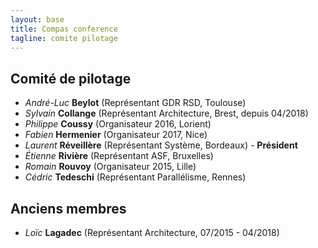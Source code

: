 ```yaml
---
layout: base
title: Compas conference
tagline: comite pilotage
---
```


## Comité de pilotage
* *André-Luc* **Beylot** (Représentant GDR RSD, Toulouse)
* *Sylvain* **Collange** (Représentant Architecture, Brest, depuis 04/2018)
* *Philippe* **Coussy** (Organisateur 2016, Lorient)
* *Fabien* **Hermenier** (Organisateur 2017, Nice)
* *Laurent* **Réveillère** (Représentant Système, Bordeaux) - **Président**
* *Étienne* **Rivière** (Représentant ASF, Bruxelles)
* *Romain* **Rouvoy** (Organisateur 2015, Lille)
* *Cédric* **Tedeschi** (Représentant Parallélisme, Rennes)


## Anciens membres
* *Loïc* **Lagadec** (Représentant Architecture, 07/2015 - 04/2018)
